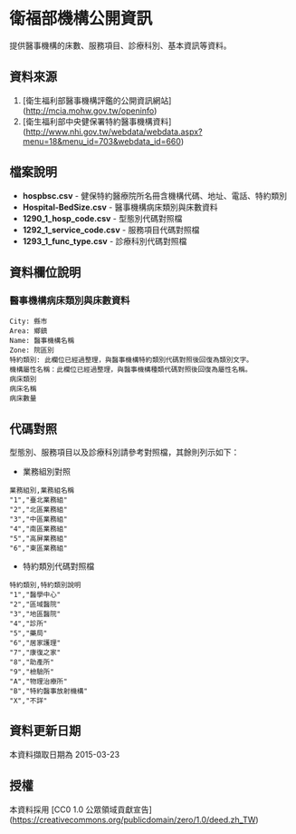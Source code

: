 # 衛福部機構公開資訊

提供醫事機構的床數、服務項目、診療科別、基本資訊等資料。

## 資料來源

1. [衛生福利部醫事機構評鑑的公開資訊網站] (http://mcia.mohw.gov.tw/openinfo)
2. [衛生福利部中央健保署特約醫事機構資料] (http://www.nhi.gov.tw/webdata/webdata.aspx?menu=18&menu_id=703&webdata_id=660)

## 檔案說明

* **hospbsc.csv** - 健保特約醫療院所名冊含機構代碼、地址、電話、特約類別
* **Hospital-BedSize.csv** - 醫事機構病床類別與床數資料
* **1290_1_hosp_code.csv** - 型態別代碼對照檔
* **1292_1_service_code.csv** - 服務項目代碼對照檔
* **1293_1_func_type.csv** - 診療科別代碼對照檔

## 資料欄位說明

### 醫事機構病床類別與床數資料
```
City: 縣市
Area: 鄉鎮
Name: 醫事機構名稱
Zone: 院區別
特約類別: 此欄位已經過整理，與醫事機構特約類別代碼對照後回復為類別文字。
機構屬性名稱：此欄位已經過整理，與醫事機構種類代碼對照後回復為屬性名稱。
病床類別
病床名稱
病床數量
```

## 代碼對照

型態別、服務項目以及診療科別請參考對照檔，其餘則列示如下：

* 業務組別對照
```
業務組別,業務組名稱
"1","臺北業務組"
"2","北區業務組"
"3","中區業務組"
"4","南區業務組"
"5","高屏業務組"
"6","東區業務組"
```

* 特約類別代碼對照檔
```
特約類別,特約類別說明
"1","醫學中心"
"2","區域醫院"
"3","地區醫院"
"4","診所"
"5","藥局"
"6","居家護理"
"7","康復之家"
"8","助產所"
"9","檢驗所"
"A","物理治療所"
"B","特約醫事放射機構"
"X","不詳"
```

## 資料更新日期

本資料擷取日期為 2015-03-23

## 授權

本資料採用 [CC0 1.0 公眾領域貢獻宣告] (https://creativecommons.org/publicdomain/zero/1.0/deed.zh_TW)
